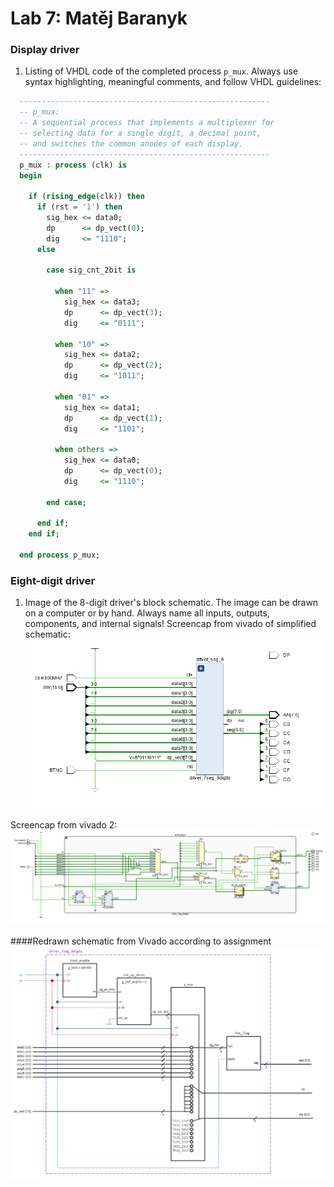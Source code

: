 # Lab 7: Matěj Baranyk

### Display driver

1. Listing of VHDL code of the completed process `p_mux`. Always use syntax highlighting, meaningful comments, and follow VHDL guidelines:

```vhdl
  --------------------------------------------------------
  -- p_mux:
  -- A sequential process that implements a multiplexer for
  -- selecting data for a single digit, a decimal point,
  -- and switches the common anodes of each display.
  --------------------------------------------------------
  p_mux : process (clk) is
  begin

    if (rising_edge(clk)) then
      if (rst = '1') then
        sig_hex <= data0;
        dp      <= dp_vect(0);
        dig     <= "1110";
      else

        case sig_cnt_2bit is

          when "11" =>
            sig_hex <= data3;
            dp      <= dp_vect(3);
            dig     <= "0111";

          when "10" =>
            sig_hex <= data2;
            dp      <= dp_vect(2);
            dig     <= "1011";

          when "01" =>
            sig_hex <= data1;
            dp      <= dp_vect(1);
            dig     <= "1101";

          when others =>
            sig_hex <= data0;
            dp      <= dp_vect(0);
            dig     <= "1110";

        end case;

      end if;
    end if;

  end process p_mux;
```

### Eight-digit driver

1. Image of the 8-digit driver's block schematic. The image can be drawn on a computer or by hand. Always name all inputs, outputs, components, and internal signals!
Screencap from vivado of simplified schematic:
   ![your figure](images/8driver1.png)
   
Screencap from vivado 2:
   ![your figure](images/8driver2.png)

####Redrawn schematic from Vivado according to assignment 
   ![your figure](images/8driver3.png)